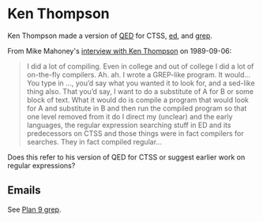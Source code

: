 # Ken Thompson

Ken Thompson made a version of [QED](../editors/qed.md) for CTSS, [ed](../editors/ed.md),
and [grep](../greps/unix_grep.md).

From Mike Mahoney's [interview with Ken Thompson](https://www.tuhs.org/Archive/Documentation/OralHistory/transcripts/thompson.htm)
on 1989-09-06:

> I did a lot of compiling. Even in college and out of college I did a lot of
> on-the-fly compilers. Ah. ah. I wrote a GREP-like program. It would... You
> type in …, you’d say what you wanted it to look for, and a sed-like thing
> also. That you’d say, I want to do a substitute of A for B or some block of
> text. What it would do is compile a program that would look for A and
> substitute in B and then run the compiled program so that one level removed
> from it do I direct my (unclear) and the early languages, the regular
> expression searching stuff in ED and its predecessors on CTSS and those things
> were in fact compilers for searches. They in fact compiled regular...

Does this refer to his version of QED for CTSS or suggest earlier work on
regular expressions?

## Emails

See [Plan 9 grep](../greps/plan9.md#emails).
